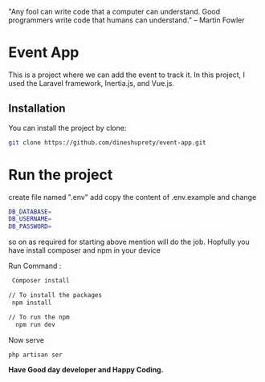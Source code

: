  "Any fool can write code that a computer can understand. Good programmers write code that humans can understand.” – Martin Fowler 
# Event App
This is a project where we can add the event to track it. In this project, I used the Laravel framework, Inertia.js, and Vue.js.

## Installation

You can install the project by clone:

```bash
git clone https://github.com/dineshuprety/event-app.git
```

# Run the project
create file named ".env" add copy the content of .env.example and change 

```bash
DB_DATABASE=
DB_USERNAME=
DB_PASSWORD=
```

so on as required for starting above mention will do the job.
Hopfully you have install composer and npm in your device

Run Command :
```bash
 Composer install 

```
```bash
// To install the packages
 npm install 

// To run the npm
  npm run dev
```

Now serve  
```bash
php artisan ser
```
**Have Good day developer and  Happy Coding.**

